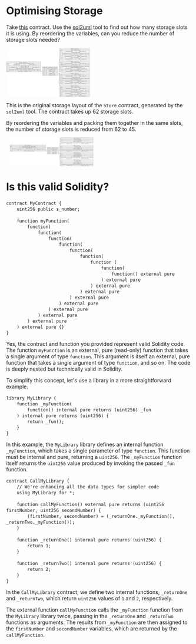 # Optimising Storage

Take [this](https://gist.github.com/extropyCoder/6e9b5d5497b8ead54590e72382cdca24) contract. Use the [sol2uml](https://github.com/naddison36/sol2uml) tool to find out how many storage slots it is using. By reordering the variables, can you reduce the number of storage slots needed?

<div style="display: flex;">
    <img src="./store_before.svg" alt="Store contract before optimization" style="width: 45%; margin-right: 10px;"> 
</div>

This is the original storage layout of the ```Store``` contract, generated by the ```sol2uml``` tool. The contract takes up 62 storage slots.

By reordering the variables and packing them together in the same slots, the number of storage slots is reduced from 62 to 45.

<div style="display: flex;">  
    <img src="./store_after.svg" alt="Store contract after optimization" style="width: 45%; margin-left: 10px;">
</div>

# Is this valid Solidity?

```
contract MyContract {
    uint256 public s_number;

    function myFunction(
        function(
            function(
                function(
                    function(
                        function(
                            function(
                                function (
                                    function(
                                        function() external pure 
                                    ) external pure 
                                ) external pure 
                            ) external pure 
                        ) external pure 
                    ) external pure 
                ) external pure 
            ) external pure 
        ) external pure 
    ) external pure {}
}
```

Yes, the contract and function you provided represent valid Solidity code. The function ```myFunction``` is an external, pure (read-only) function that takes a single argument of type ```function```. This argument is itself an external, pure function that takes a single argument of type ```function```, and so on. The code is deeply nested but technically valid in Solidity.

To simplify this concept, let's use a library in a more straightforward example.

```
library MyLibrary {
    function _myFunction(
        function() internal pure returns (uint256) _fun
    ) internal pure returns (uint256) {
        return _fun();
    }
}
```

In this example, the ```MyLibrary``` library defines an internal function ```_myFunction```, which takes a single parameter of type ```function```. This function must be internal and pure, returning a ```uint256```. The ```_myFunction``` function itself returns the ```uint256``` value produced by invoking the passed ```_fun``` function.

```
contract CallMyLibrary {
    // We're enhancing all the data types for simpler code
    using MyLibrary for *;

    function callMyFunction() external pure returns (uint256 firstNumber, uint256 secondNumber) {
        (firstNumber, secondNumber) = (_returnOne._myFunction(), _returnTwo._myFunction());
    }

    function _returnOne() internal pure returns (uint256) {
        return 1;
    }

    function _returnTwo() internal pure returns (uint256) {
        return 2;
    }
}
```

In the ```CallMyLibrary``` contract, we define two internal functions, ```_returnOne``` and ```_returnTwo```, which return ```uint256``` values of ```1``` and ```2```, respectively.

The external function ```callMyFunction``` calls the ```_myFunction``` function from the ```MyLibrary``` library twice, passing in the ```_returnOne``` and ```_returnTwo``` functions as arguments. The results from ```_myFunction``` are then assigned to the ```firstNumber``` and ```secondNumber``` variables, which are returned by the ```callMyFunction```.